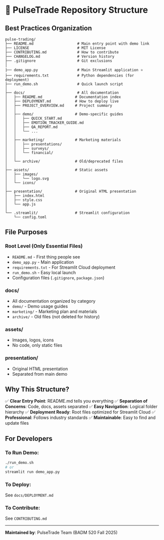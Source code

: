 # 📁 PulseTrade Repository Structure

## Best Practices Organization

```
pulse-trading/
├── README.md                    # Main entry point with demo link
├── LICENSE                      # MIT License
├── CONTRIBUTING.md              # How to contribute
├── CHANGELOG.md                 # Version history
├── .gitignore                   # Git exclusions
│
├── demo_app.py                  # Main Streamlit application ⭐
├── requirements.txt             # Python dependencies (for deployment)
├── run_demo.sh                  # Quick launch script
│
├── docs/                        # All documentation
│   ├── README.md               # Documentation index
│   ├── DEPLOYMENT.md           # How to deploy live
│   ├── PROJECT_OVERVIEW.md     # Project summary
│   │
│   ├── demo/                   # Demo-specific guides
│   │   ├── QUICK_START.md
│   │   ├── EMOTION_TRACKER_GUIDE.md
│   │   ├── QA_REPORT.md
│   │   └── ...
│   │
│   ├── marketing/              # Marketing materials
│   │   ├── presentations/
│   │   ├── surveys/
│   │   └── financial/
│   │
│   └── archive/                # Old/deprecated files
│
├── assets/                     # Static assets
│   ├── images/
│   │   └── logo.svg
│   └── icons/
│
├── presentation/               # Original HTML presentation
│   ├── index.html
│   ├── style.css
│   └── app.js
│
└── .streamlit/                 # Streamlit configuration
    └── config.toml
```

## File Purposes

### Root Level (Only Essential Files)
- `README.md` - First thing people see
- `demo_app.py` - Main application
- `requirements.txt` - For Streamlit Cloud deployment
- `run_demo.sh` - Easy local launch
- Configuration files (`.gitignore`, `package.json`)

### docs/
- All documentation organized by category
- `demo/` - Demo usage guides
- `marketing/` - Marketing plan and materials
- `archive/` - Old files (not deleted for history)

### assets/
- Images, logos, icons
- No code, only static files

### presentation/
- Original HTML presentation
- Separated from main demo

## Why This Structure?

✅ **Clear Entry Point**: README.md tells you everything
✅ **Separation of Concerns**: Code, docs, assets separated
✅ **Easy Navigation**: Logical folder hierarchy
✅ **Deployment Ready**: Root files optimized for Streamlit Cloud
✅ **Professional**: Follows industry standards
✅ **Maintainable**: Easy to find and update files

## For Developers

### To Run Demo:
```bash
./run_demo.sh
# or
streamlit run demo_app.py
```

### To Deploy:
See `docs/DEPLOYMENT.md`

### To Contribute:
See `CONTRIBUTING.md`

---

**Maintained by**: PulseTrade Team (BADM 520 Fall 2025)
